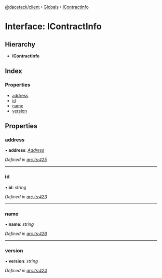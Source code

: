 [@daostack/client](../README.md) › [Globals](../globals.md) › [IContractInfo](icontractinfo.md)

# Interface: IContractInfo

## Hierarchy

* **IContractInfo**

## Index

### Properties

* [address](icontractinfo.md#address)
* [id](icontractinfo.md#id)
* [name](icontractinfo.md#name)
* [version](icontractinfo.md#version)

## Properties

###  address

• **address**: *[Address](../globals.md#address)*

*Defined in [arc.ts:425](https://github.com/daostack/client/blob/3edf873/src/arc.ts#L425)*

___

###  id

• **id**: *string*

*Defined in [arc.ts:423](https://github.com/daostack/client/blob/3edf873/src/arc.ts#L423)*

___

###  name

• **name**: *string*

*Defined in [arc.ts:426](https://github.com/daostack/client/blob/3edf873/src/arc.ts#L426)*

___

###  version

• **version**: *string*

*Defined in [arc.ts:424](https://github.com/daostack/client/blob/3edf873/src/arc.ts#L424)*
